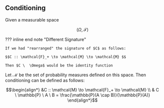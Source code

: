 ## **Conditioning**

Given a measurable space

$$\big(\Omega, \mathcal{F}\big)$$

??? inline end note "Different Signature"

    If we had "rearranged" the signature of $C$ as follows: 

    $$C :: \mathcal{F}_+ \to \mathcal{M} \to \mathcal{M} $$

    Then $C \  \Omega$ would be the identity function

Let $\mathcal{M}$ be the set of probability measures defined on this space. Then conditioning can be defined as follows:

$$\begin{align*}
&C :: \mathcal{M} \to \mathcal{F}_+ \to \mathcal{M} \\
& C \ \mathbb{P} \ A  \ B = \frac{\mathbb{P}(A \cap B)}{\mathbb{P}(A)} \end{align*}$$




